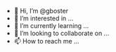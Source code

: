 - 👋 Hi, I’m @gboster
- 👀 I’m interested in ...
- 🌱 I’m currently learning ...
- 💞️ I’m looking to collaborate on ...
- 📫 How to reach me ...

<!---
gboster/gboster is a ✨ special ✨ repository because its `README.md` (this file) appears on your GitHub profile.
You can click the Preview link to take a look at your changes.
--->
